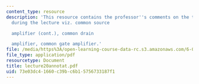 ```yaml
---
content_type: resource
description: 'This resource contains the professor''s comments on the topics covered
  during the lecture viz. common source

  amplifier (cont.), common drain

  amplifier, common gate amplifier.'
file: /media/https%3A/open-learning-course-data-rc.s3.amazonaws.com/6-012-microelectronic-devices-and-circuits-fall-2005/73e03dc41660c39bc6b15756733187f1_lecture20annotat.pdf
file_type: application/pdf
resourcetype: Document
title: lecture20annotat.pdf
uid: 73e03dc4-1660-c39b-c6b1-5756733187f1
---
```

